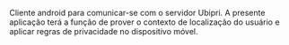 Cliente android para comunicar-se com o servidor Ubipri. A presente aplicação terá a função de prover o contexto de localização do usuário e aplicar regras de privacidade no dispositivo móvel.